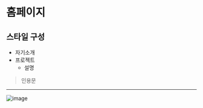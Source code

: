 # 홈페이지

## 스타일 구성
- 자기소개
- 프로젝트
    - 설명
> 인용문
---
![image](https://github.com/user-attachments/assets/68995023-c46d-444d-8106-a2f460d3eb07)
